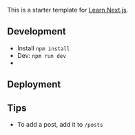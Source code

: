 This is a starter template for [Learn Next.js](https://nextjs.org/learn).

## Development
- Install `npm install` 
- Dev: `npm run dev`
- 

## Deployment

## Tips
- To add a post, add it to `/posts`

